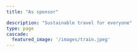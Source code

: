 ```yaml
---
title: "As sponsor"

description: "Sustainable travel for everyone"
type: page
cascade:
  featured_image: '/images/train.jpeg'
---
```


